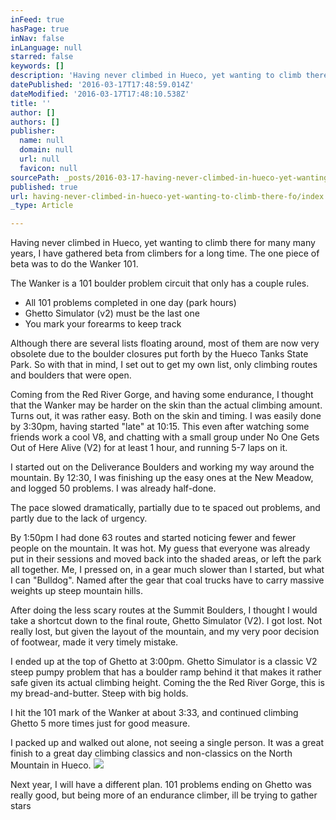 ```yaml
---
inFeed: true
hasPage: true
inNav: false
inLanguage: null
starred: false
keywords: []
description: 'Having never climbed in Hueco, yet wanting to climb there for many many years, I have gathered beta from climbers for a long time. The one piece of beta was to do the Wanker 101.'
datePublished: '2016-03-17T17:48:59.014Z'
dateModified: '2016-03-17T17:48:10.538Z'
title: ''
author: []
authors: []
publisher:
  name: null
  domain: null
  url: null
  favicon: null
sourcePath: _posts/2016-03-17-having-never-climbed-in-hueco-yet-wanting-to-climb-there-fo.md
published: true
url: having-never-climbed-in-hueco-yet-wanting-to-climb-there-fo/index.html
_type: Article

---
```

Having never climbed in Hueco, yet wanting to climb there for many many years, I have gathered beta from climbers for a long time. The one piece of beta was to do the Wanker 101\.

The Wanker is a 101 boulder problem circuit that only has a couple rules.

* All 101 problems completed in one day (park hours)
* Ghetto Simulator (v2) must be the last one
* You mark your forearms to keep track

Although there are several lists floating around, most of them are now very obsolete due to the boulder closures put forth by the Hueco Tanks State Park. So with that in mind, I set out to get my own list, only climbing routes and boulders that were open.

Coming from the Red River Gorge, and having some endurance, I thought that the Wanker may be harder on the skin than the actual climbing amount. Turns out, it was rather easy. Both on the skin and timing. I was easily done by 3:30pm, having started "late" at 10:15\. This even after watching some friends work a cool V8, and chatting with a small group under No One Gets Out of Here Alive (V2) for at least 1 hour, and running 5-7 laps on it.

I started out on the Deliverance Boulders and working my way around the mountain. By 12:30, I was finishing up the easy ones at the New Meadow, and logged 50 problems. I was already half-done.

The pace slowed dramatically, partially due to te spaced out problems, and partly due to the lack of urgency.

By 1:50pm I had done 63 routes and started noticing fewer and fewer people on the mountain. It was hot. My guess that everyone was already put in their sessions and moved back into the shaded areas, or left the park all together. Me, I pressed on, in a gear much slower than I started, but what I can "Bulldog". Named after the gear that coal trucks have to carry massive weights up steep mountain hills.

After doing the less scary routes at the Summit Boulders, I thought I would take a shortcut down to the final route, Ghetto Simulator (V2). I got lost. Not really lost, but given the layout of the mountain, and my very poor decision of footwear, made it very timely mistake.

I ended up at the top of Ghetto at 3:00pm. Ghetto Simulator is a classic V2 steep pumpy problem that has a boulder ramp behind it that makes it rather safe given its actual climbing height. Coming the the Red River Gorge, this is my bread-and-butter. Steep with big holds.

I hit the 101 mark of the Wanker at about 3:33, and continued climbing Ghetto 5 more times just for good measure.

I packed up and walked out alone, not seeing a single person. It was a great finish to a great day climbing classics and non-classics on the North Mountain in Hueco.
![](https://the-grid-user-content.s3-us-west-2.amazonaws.com/5b2dbea9-0b8e-4962-b0d4-974ecdd9aff8.jpg)

Next year, I will have a different plan. 101 problems ending on Ghetto was really good, but being more of an endurance climber, ill be trying to gather stars